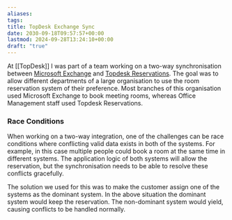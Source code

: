 ```yaml
---
aliases: 
tags: 
title: TopDesk Exchange Sync
date: 2030-09-18T09:57:57+00:00
lastmod: 2024-09-28T13:24:10+00:00
draft: "true"
---
```

At [[TopDesk]] I was part of a team working on a two-way synchronisation between [Microsoft Exchange](https://www.microsoft.com/en/microsoft-365/exchange/) and [Topdesk Reservations](https://www.topdesk.com/en/features/reservations-management/). The goal was to allow different departments of a large organisation to use the room reservation system of their preference. Most branches of this organisation used Microsoft Exchange to book meeting rooms, whereas Office Management staff used Topdesk Reservations.

### Race Conditions
When working on a two-way integration, one of the challenges can be race conditions where conflicting valid data exists in both of the systems. For example, in this case multiple people could book a room at the same time in different systems. The application logic of both systems will allow the reservation, but the synchronisation needs to be able to resolve these conflicts gracefully.

The solution we used for this was to make the customer assign one of the systems as the dominant system. In the above situation the dominant system would keep the reservation. The non-dominant system would yield, causing conflicts to be handled normally.

